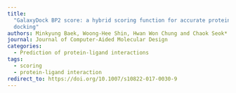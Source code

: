 ```yaml
---
title:
  "GalaxyDock BP2 score: a hybrid scoring function for accurate protein–ligand
  docking"
authors: Minkyung Baek, Woong-Hee Shin, Hwan Won Chung and Chaok Seok*
journal: Journal of Computer-Aided Molecular Design
categories:
  - Prediction of protein-ligand interactions
tags:
  - scoring
  - protein-ligand interaction
redirect_to: https://doi.org/10.1007/s10822-017-0030-9
---
```

